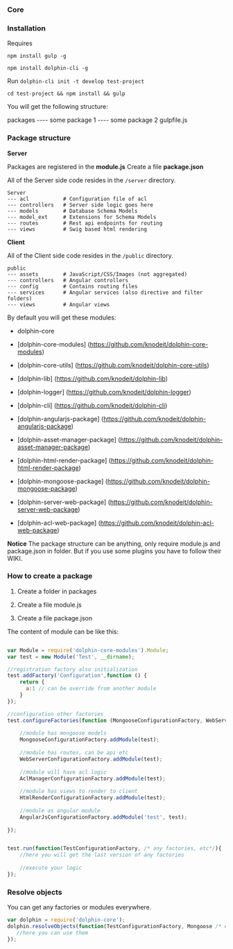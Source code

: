 ### Core

### Installation
Requires 

```npm install gulp -g```

```npm install dolphin-cli -g```

Run
`dolphin-cli init -t develop test-project`

`cd test-project && npm install && gulp`

You will get the following structure:

packages
    ---- some package 1
    ---- some package 2
gulpfile.js    
    
### Package structure    

**Server**

Packages are registered in the **module.js**
Create a file **package.json**

All of the Server side code resides in the `/server` directory.

    Server
    --- acl           # Configuration file of acl
    --- controllers   # Server side logic goes here
    --- models        # Database Schema Models
    --- model_ext     # Extensions for Schema Models
    --- routes        # Rest api endpoints for routing
    --- views         # Swig based html rendering

**Client**

All of the Client side code resides in the `/public` directory.

    public            
    --- assets        # JavaScript/CSS/Images (not aggregated)
    --- controllers   # Angular controllers
    --- config        # Contains routing files
    --- services      # Angular services (also directive and filter folders)
    --- views         # Angular views


By default you will get these modules:

* dolphin-core

* [dolphin-core-modules] (https://github.com/knodeit/dolphin-core-modules)

* [dolphin-core-utils] (https://github.com/knodeit/dolphin-core-utils)

* [dolphin-lib] (https://github.com/knodeit/dolphin-lib)

* [dolphin-logger] (https://github.com/knodeit/dolphin-logger)

* [dolphin-cli] (https://github.com/knodeit/dolphin-cli)

* [dolphin-angularjs-package] (https://github.com/knodeit/dolphin-angularjs-package)

* [dolphin-asset-manager-package] (https://github.com/knodeit/dolphin-asset-manager-package)

* [dolphin-html-render-package] (https://github.com/knodeit/dolphin-html-render-package)

* [dolphin-mongoose-package] (https://github.com/knodeit/dolphin-mongoose-package)

* [dolphin-server-web-package] (https://github.com/knodeit/dolphin-server-web-package)

* [dolphin-acl-web-package] (https://github.com/knodeit/dolphin-acl-web-package)


**Notice**
The package structure can be anything, only require module.js and package.json in folder. But if you use some plugins you have to follow their WIKI. 



        
### How to create a package

1) Create a folder in packages

2) Create a file module.js

3) Create a file package.json


The content of module can be like this:


```javascript

var Module = require('dolphin-core-modules').Module;
var test = new Module('Test', __dirname);

//registration factory also initialization
test.addFactory('Configuration',function () {
    return {
      a:1 // can be override from another module
    }
});

//configuration other factories 
test.configureFactories(function (MongooseConfigurationFactory, WebServerConfigurationFactory, HtmlRenderConfigurationFactory, AngularJsConfigurationFactory, AclManagerConfigurationFactory) {
    
    //module has mongoose models
    MongooseConfigurationFactory.addModule(test);
    
    //module has routes, can be api etc
    WebServerConfigurationFactory.addModule(test);
    
    //module will have acl logic
    AclManagerConfigurationFactory.addModule(test);
    
    //module has views to render to client
    HtmlRenderConfigurationFactory.addModule(test);
    
    //module as angular module
    AngularJsConfigurationFactory.addModule('test', test);
    
});


test.run(function(TestConfigurationFactory, /* any factories, etc*/){
    //here you will get the last version of any factories
    
    //execute your logic
});
```


### Resolve objects

You can get any factories or modules everywhere.

```javascript
var dolphin = require('dolphin-core');
dolphin.resolveObjects(function(TestConfigurationFactory, Mongoose /* etc*/){
   //here you can use them
});
```

